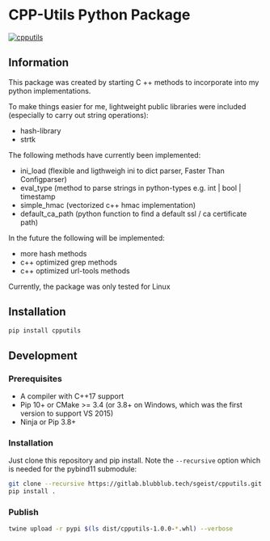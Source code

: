 CPP-Utils Python Package
===========
[![cpputils](https://gitlab.blubblub.tech/sgeist/cpputils/badges/main/pipeline.svg)](https://gitlab.blubblub.tech/sgeist/cpputils.git)

## Information

This package was created by starting C ++ methods to incorporate into my python implementations.

To make things easier for me, lightweight public libraries were included (especially to carry out string operations):
- hash-library
- strtk

The following methods have currently been implemented:
- ini_load (flexible and ligthweigh ini to dict parser, Faster Than Configparser)
- eval_type (method to parse strings in python-types e.g. int | bool | timestamp
- simple_hmac (vectorized c++ hmac implementation)
- default_ca_path (python function to find a default ssl / ca certificate path)

In the future the following will be implemented:
- more hash methods
- c++ optimized grep methods
- c++ optimized url-tools methods

Currently, the package was only tested for Linux

## Installation
```bash
pip install cpputils
```

## Development

### Prerequisites

* A compiler with C++17 support
* Pip 10+ or CMake >= 3.4 (or 3.8+ on Windows, which was the first version to support VS 2015)
* Ninja or Pip 3.8+

### Installation

Just clone this repository and pip install. Note the `--recursive` option which is
needed for the pybind11 submodule:

```bash
git clone --recursive https://gitlab.blubblub.tech/sgeist/cpputils.git
pip install .
```

### Publish
```bash
twine upload -r pypi $(ls dist/cpputils-1.0.0-*.whl) --verbose
```
